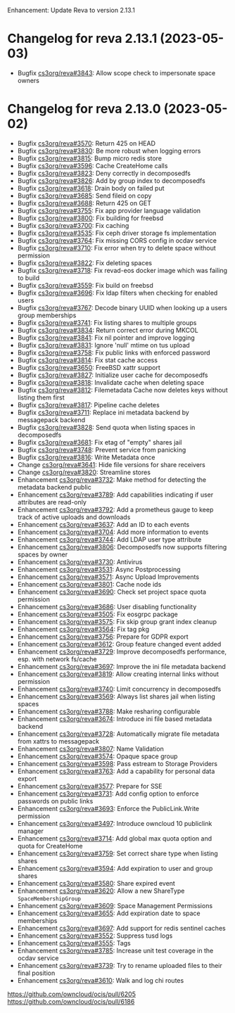 Enhancement: Update Reva to version 2.13.1

Changelog for reva 2.13.1 (2023-05-03)
=======================================

*   Bugfix [cs3org/reva#3843](https://github.com/cs3org/reva/pull/3843): Allow scope check to impersonate space owners

Changelog for reva 2.13.0 (2023-05-02)
=======================================

*   Bugfix [cs3org/reva#3570](https://github.com/cs3org/reva/pull/3570): Return 425 on HEAD
*   Bugfix [cs3org/reva#3830](https://github.com/cs3org/reva/pull/3830): Be more robust when logging errors
*   Bugfix [cs3org/reva#3815](https://github.com/cs3org/reva/pull/3815): Bump micro redis store
*   Bugfix [cs3org/reva#3596](https://github.com/cs3org/reva/pull/3596): Cache CreateHome calls
*   Bugfix [cs3org/reva#3823](https://github.com/cs3org/reva/pull/3823): Deny correctly in decomposedfs
*   Bugfix [cs3org/reva#3826](https://github.com/cs3org/reva/pull/3826): Add by group index to decomposedfs
*   Bugfix [cs3org/reva#3618](https://github.com/cs3org/reva/pull/3618): Drain body on failed put
*   Bugfix [cs3org/reva#3685](https://github.com/cs3org/reva/pull/3685): Send fileid on copy
*   Bugfix [cs3org/reva#3688](https://github.com/cs3org/reva/pull/3688): Return 425 on GET
*   Bugfix [cs3org/reva#3755](https://github.com/cs3org/reva/pull/3755): Fix app provider language validation
*   Bugfix [cs3org/reva#3800](https://github.com/cs3org/reva/pull/3800): Fix building for freebsd
*   Bugfix [cs3org/reva#3700](https://github.com/cs3org/reva/pull/3700): Fix caching
*   Bugfix [cs3org/reva#3535](https://github.com/cs3org/reva/pull/3535): Fix ceph driver storage fs implementation
*   Bugfix [cs3org/reva#3764](https://github.com/cs3org/reva/pull/3764): Fix missing CORS config in ocdav service
*   Bugfix [cs3org/reva#3710](https://github.com/cs3org/reva/pull/3710): Fix error when try to delete space without permission
*   Bugfix [cs3org/reva#3822](https://github.com/cs3org/reva/pull/3822): Fix deleting spaces
*   Bugfix [cs3org/reva#3718](https://github.com/cs3org/reva/pull/3718): Fix revad-eos docker image which was failing to build
*   Bugfix [cs3org/reva#3559](https://github.com/cs3org/reva/pull/3559): Fix build on freebsd
*   Bugfix [cs3org/reva#3696](https://github.com/cs3org/reva/pull/3696): Fix ldap filters when checking for enabled users
*   Bugfix [cs3org/reva#3767](https://github.com/cs3org/reva/pull/3767): Decode binary UUID when looking up a users group memberships
*   Bugfix [cs3org/reva#3741](https://github.com/cs3org/reva/pull/3741): Fix listing shares to multiple groups
*   Bugfix [cs3org/reva#3834](https://github.com/cs3org/reva/pull/3834): Return correct error during MKCOL
*   Bugfix [cs3org/reva#3841](https://github.com/cs3org/reva/pull/3841): Fix nil pointer and improve logging
*   Bugfix [cs3org/reva#3831](https://github.com/cs3org/reva/pull/3831): Ignore 'null' mtime on tus upload
*   Bugfix [cs3org/reva#3758](https://github.com/cs3org/reva/pull/3758): Fix public links with enforced password
*   Bugfix [cs3org/reva#3814](https://github.com/cs3org/reva/pull/3814): Fix stat cache access
*   Bugfix [cs3org/reva#3650](https://github.com/cs3org/reva/pull/3650): FreeBSD xattr support
*   Bugfix [cs3org/reva#3827](https://github.com/cs3org/reva/pull/3827): Initialize user cache for decomposedfs
*   Bugfix [cs3org/reva#3818](https://github.com/cs3org/reva/pull/3818): Invalidate cache when deleting space
*   Bugfix [cs3org/reva#3812](https://github.com/cs3org/reva/pull/3812): Filemetadata Cache now deletes keys without listing them first
*   Bugfix [cs3org/reva#3817](https://github.com/cs3org/reva/pull/3817): Pipeline cache deletes
*   Bugfix [cs3org/reva#3711](https://github.com/cs3org/reva/pull/3711): Replace ini metadata backend by messagepack backend
*   Bugfix [cs3org/reva#3828](https://github.com/cs3org/reva/pull/3828): Send quota when listing spaces in decomposedfs
*   Bugfix [cs3org/reva#3681](https://github.com/cs3org/reva/pull/3681): Fix etag of "empty" shares jail
*   Bugfix [cs3org/reva#3748](https://github.com/cs3org/reva/pull/3748): Prevent service from panicking
*   Bugfix [cs3org/reva#3816](https://github.com/cs3org/reva/pull/3816): Write Metadata once
*   Change [cs3org/reva#3641](https://github.com/cs3org/reva/pull/3641): Hide file versions for share receivers
*   Change [cs3org/reva#3820](https://github.com/cs3org/reva/pull/3820): Streamline stores
*   Enhancement [cs3org/reva#3732](https://github.com/cs3org/reva/pull/3732): Make method for detecting the metadata backend public
*   Enhancement [cs3org/reva#3789](https://github.com/cs3org/reva/pull/3789): Add capabilities indicating if user attributes are read-only
*   Enhancement [cs3org/reva#3792](https://github.com/cs3org/reva/pull/3792): Add a prometheus gauge to keep track of active uploads and downloads
*   Enhancement [cs3org/reva#3637](https://github.com/cs3org/reva/pull/3637): Add an ID to each events
*   Enhancement [cs3org/reva#3704](https://github.com/cs3org/reva/pull/3704): Add more information to events
*   Enhancement [cs3org/reva#3744](https://github.com/cs3org/reva/pull/3744): Add LDAP user type attribute
*   Enhancement [cs3org/reva#3806](https://github.com/cs3org/reva/pull/3806): Decomposedfs now supports filtering spaces by owner
*   Enhancement [cs3org/reva#3730](https://github.com/cs3org/reva/pull/3730): Antivirus
*   Enhancement [cs3org/reva#3531](https://github.com/cs3org/reva/pull/3531): Async Postprocessing
*   Enhancement [cs3org/reva#3571](https://github.com/cs3org/reva/pull/3571): Async Upload Improvements
*   Enhancement [cs3org/reva#3801](https://github.com/cs3org/reva/pull/3801): Cache node ids
*   Enhancement [cs3org/reva#3690](https://github.com/cs3org/reva/pull/3690): Check set project space quota permission
*   Enhancement [cs3org/reva#3686](https://github.com/cs3org/reva/pull/3686): User disabling functionality
*   Enhancement [cs3org/reva#3505](https://github.com/cs3org/reva/pull/3505): Fix eosgrpc package
*   Enhancement [cs3org/reva#3575](https://github.com/cs3org/reva/pull/3575): Fix skip group grant index cleanup
*   Enhancement [cs3org/reva#3564](https://github.com/cs3org/reva/pull/3564): Fix tag pkg
*   Enhancement [cs3org/reva#3756](https://github.com/cs3org/reva/pull/3756): Prepare for GDPR export
*   Enhancement [cs3org/reva#3612](https://github.com/cs3org/reva/pull/3612): Group feature changed event added
*   Enhancement [cs3org/reva#3729](https://github.com/cs3org/reva/pull/3729): Improve decomposedfs performance, esp. with network fs/cache
*   Enhancement [cs3org/reva#3697](https://github.com/cs3org/reva/pull/3697): Improve the ini file metadata backend
*   Enhancement [cs3org/reva#3819](https://github.com/cs3org/reva/pull/3819): Allow creating internal links without permission
*   Enhancement [cs3org/reva#3740](https://github.com/cs3org/reva/pull/3740): Limit concurrency in decomposedfs
*   Enhancement [cs3org/reva#3569](https://github.com/cs3org/reva/pull/3569): Always list shares jail when listing spaces
*   Enhancement [cs3org/reva#3788](https://github.com/cs3org/reva/pull/3788): Make resharing configurable
*   Enhancement [cs3org/reva#3674](https://github.com/cs3org/reva/pull/3674): Introduce ini file based metadata backend
*   Enhancement [cs3org/reva#3728](https://github.com/cs3org/reva/pull/3728): Automatically migrate file metadata from xattrs to messagepack
*   Enhancement [cs3org/reva#3807](https://github.com/cs3org/reva/pull/3807): Name Validation
*   Enhancement [cs3org/reva#3574](https://github.com/cs3org/reva/pull/3574): Opaque space group
*   Enhancement [cs3org/reva#3598](https://github.com/cs3org/reva/pull/3598): Pass estream to Storage Providers
*   Enhancement [cs3org/reva#3763](https://github.com/cs3org/reva/pull/3763): Add a capability for personal data export
*   Enhancement [cs3org/reva#3577](https://github.com/cs3org/reva/pull/3577): Prepare for SSE
*   Enhancement [cs3org/reva#3731](https://github.com/cs3org/reva/pull/3731): Add config option to enforce passwords on public links
*   Enhancement [cs3org/reva#3693](https://github.com/cs3org/reva/pull/3693): Enforce the PublicLink.Write permission
*   Enhancement [cs3org/reva#3497](https://github.com/cs3org/reva/pull/3497): Introduce owncloud 10 publiclink manager
*   Enhancement [cs3org/reva#3714](https://github.com/cs3org/reva/pull/3714): Add global max quota option and quota for CreateHome
*   Enhancement [cs3org/reva#3759](https://github.com/cs3org/reva/pull/3759): Set correct share type when listing shares
*   Enhancement [cs3org/reva#3594](https://github.com/cs3org/reva/pull/3594): Add expiration to user and group shares
*   Enhancement [cs3org/reva#3580](https://github.com/cs3org/reva/pull/3580): Share expired event
*   Enhancement [cs3org/reva#3620](https://github.com/cs3org/reva/pull/3620): Allow a new ShareType `SpaceMembershipGroup`
*   Enhancement [cs3org/reva#3609](https://github.com/cs3org/reva/pull/3609): Space Management Permissions
*   Enhancement [cs3org/reva#3655](https://github.com/cs3org/reva/pull/3655): Add expiration date to space memberships
*   Enhancement [cs3org/reva#3697](https://github.com/cs3org/reva/pull/3697): Add support for redis sentinel caches
*   Enhancement [cs3org/reva#3552](https://github.com/cs3org/reva/pull/3552): Suppress tusd logs
*   Enhancement [cs3org/reva#3555](https://github.com/cs3org/reva/pull/3555): Tags
*   Enhancement [cs3org/reva#3785](https://github.com/cs3org/reva/pull/3785): Increase unit test coverage in the ocdav service
*   Enhancement [cs3org/reva#3739](https://github.com/cs3org/reva/pull/3739): Try to rename uploaded files to their final position
*   Enhancement [cs3org/reva#3610](https://github.com/cs3org/reva/pull/3610): Walk and log chi routes

https://github.com/owncloud/ocis/pull/6205
https://github.com/owncloud/ocis/pull/6186
